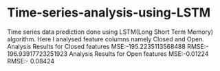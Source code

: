 # Time-series-analysis-using-LSTM
Time series data prediction done using LSTM(Long Short Term Memory) algorithm. Here I analysed feature columns namely Closed and Open. 
Analysis Results for Closed features
MSE:-195.2235113568488
RMSE:- 196.93917723251923
Analysis Results for Open features
MSE:-0.01224
RMSE:- 0.08424
